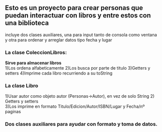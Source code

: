 ## Esto es un proyecto para crear personas que puedan interactuar con libros y entre estos con una biblioteca
   incluye dos clases auxiliares, una para input tanto de consola como ventana y otra para ordenar y arreglar datos tipo fecha y lugar
### La clase ColeccionLibros:
**Sirve para almacenar libros**  
1)Los ordena alfabeticamente
2)Los busca por parte de titulo
3)Getters y setters
4)Imprime cada libro recurriendo a su toString

### La clase Libro
1)Usar autor como objeto autor (Personas->Autor), en vez de solo String
2) Getters y setters  
3)Los imprime en formato Titulo/Edicion/Autor/ISBN/Lugar y Fecha/nº paginas

### Dos clases auxiliares para ayudar con formato y toma de datos.
